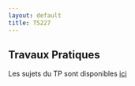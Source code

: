 ```yaml
---
layout: default
title: TS227
---
```


## Travaux Pratiques

 Les sujets du TP sont disponibles [ici](/assets/cours/TS227/TP_TS_227.pdf)


